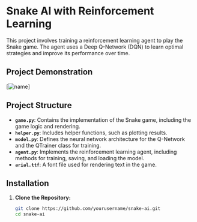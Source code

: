 # Snake AI with Reinforcement Learning

This project involves training a reinforcement learning agent to play the Snake game. The agent uses a Deep Q-Network (DQN) to learn optimal strategies and improve its performance over time.

## Project Demonstration

[![name]([https://github.com/thecodebuzz/FileSizePOC/blob/master/TheCodebuzz.png?raw=true](https://github.com/afrahshah/snake-rl/blob/c513609eddc40bc0b8d924afc0937243836b8199/Screenshot%202024-08-23%20121651.png))]

## Project Structure

- **`game.py`**: Contains the implementation of the Snake game, including the game logic and rendering.
- **`helper.py`**: Includes helper functions, such as plotting results.
- **`model.py`**: Defines the neural network architecture for the Q-Network and the QTrainer class for training.
- **`agent.py`**: Implements the reinforcement learning agent, including methods for training, saving, and loading the model.
- **`arial.ttf`**: A font file used for rendering text in the game.

## Installation

1. **Clone the Repository:**
   ```bash
   git clone https://github.com/yourusername/snake-ai.git
   cd snake-ai
